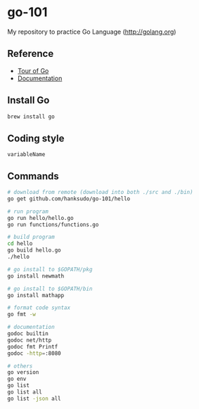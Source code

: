 go-101
======

My repository to practice Go Language (http://golang.org)

## Reference

- [Tour of Go](http://tour.golang.org/)
- [Documentation](http://golang.org/doc/)

## Install Go

```bash
brew install go
```

## Coding style

```
variableName
```

## Commands

```bash
# download from remote (download into both ./src and ./bin)
go get github.com/hanksudo/go-101/hello

# run program
go run hello/hello.go
go run functions/functions.go

# build program
cd hello
go build hello.go
./hello

# go install to $GOPATH/pkg
go install newmath

# go install to $GOPATH/bin
go install mathapp

# format code syntax
go fmt -w

# documentation
godoc builtin
godoc net/http
godoc fmt Printf
godoc -http=:8080

# others
go version
go env
go list
go list all
go list -json all
```
